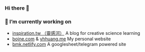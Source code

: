 ### Hi there 👋

<!--

**Bojne/bojne** is a ✨ _special_ ✨ repository because its `README.md` (this file) appears on your GitHub profile.
Here are some ideas to get you started:

- 👯 I’m looking to collaborate on ...
- 🤔 I’m looking for help with ...
- 💬 Ask me about ...
- 📫 How to reach me: ...
- 😄 Pronouns: ...
- ⚡ Fun fact: ...
-->


### 🔭 I’m currently working on 
  - [inspiration.tw （靈感河）](https://inspiration.tw) A blog for creative science learning 
  - [bojne.com](https://bojne.com) & [yhhuang.me](https://yhhuang.me) My personal website
  - [bmk.netlify.com](http://bmk.netlify.com/) A googlesheet/telegram powered site
